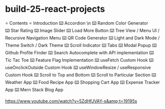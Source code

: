 # build-25-react-projects

⭐️ Contents ⭐️
Introduction
⌨️ Accordion \n
⌨️ Random Color Generator  
⌨️ Star Rating
⌨️ Image Slider
⌨️ Load More Button
⌨️ Tree View / Menu UI / Recursive Navigation Menu
⌨️ QR Code Generator
⌨️ Light and Dark Mode / Theme Switch / Dark Theme
⌨️ Scroll Indicator
⌨️ Tabs
⌨️ Modal Popup
⌨️ Github Profile Finder
⌨️ Search Autocomplete with API implementation
⌨️ Tic Tac Toe
⌨️ Feature Flag Implementation
⌨️ useFetch Custom Hook
⌨️ useOnclickOutside Custom Hook
⌨️ useWindowResize / useResponsive Custom Hook
⌨️ Scroll to Top and Bottom
⌨️ Scroll to Particular Section
⌨️ Weather App
⌨️ Food Recipe App
⌨️ Shopping Cart App
⌨️ Expense Tracker App
⌨️ Mern Stack Blog App


https://www.youtube.com/watch?v=5ZdHfJVAY-s&amp;t=19195s
